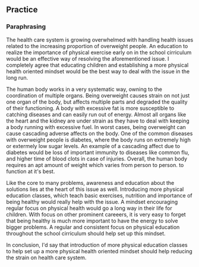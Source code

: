 ## Practice

### Paraphrasing

The health care system is growing overwhelmed with handling health issues related to the increasing proportion of overweight people. An education to realize the importance of physical exercise early on in the school cirriculum would be an effective way of resolving the aforementioned issue. I completely agree that educating children and establishing a more physical health oriented mindset would be the best way to deal with the issue in the long run.

The human body works in a very systematic way, owning to the coordination of multiple organs. Being overweight causes strain on not just one organ of the body, but affects multiple parts and degraded the quality of their functioning. A body with excessive fat is more susceptible to catching diseases and can easily run out of energy. Almost all organs like the heart and the kidney are under strain as they have to deal with keeping a body running with excessive fuel. In worst cases, being overweight can cause cascading adverse affects on the body. One of the common diseases with overweight people is diabetes, where the body runs on extremely high or extermely low sugar levels. An example of a cascading affect due to diabetes would be loss of important immunity to diseases like common flu, and higher time of blood clots in case of injuries. Overall, the human body requires an apt amount of weight which varies from person to person. to function at it's best.

Like the core to many problems, awareness and education about the solutions lies at the heart of this issue as well. Introducing more physical education classes, which teach basic exercises, nutrition and importance of being healthy would really help with the issue. A mindset encouraging regular focus on physical health would go a long way in their life for children. With focus on other prominent careeers, it is very easy to forget that being healthy is much more important to have the energy to solve bigger problems. A regular and consistent focus on physical education throughout the school cirriculum should help set up this mindset.

In conclusion, I'd say that introduction of more physical education classes to help set up a more physical health oriented mindset should help reducing the strain on health care system. 